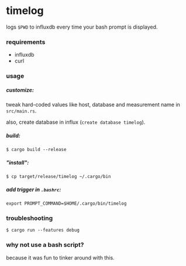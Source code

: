 # timelog

logs `$PWD` to influxdb every time your bash prompt is displayed.

### requirements

- influxdb
- curl

### usage

##### customize:

tweak hard-coded values like host, database and measurement name in `src/main.rs`.

also, create database in influx (`create database timelog`).

##### build:

`$ cargo build --release`

##### "install":

`$ cp target/release/timelog ~/.cargo/bin`

##### add trigger in `.bashrc`:

`export PROMPT_COMMAND=$HOME/.cargo/bin/timelog`

### troubleshooting

`$ cargo run --features debug`

### why not use a bash script?

because it was fun to tinker around with this.

